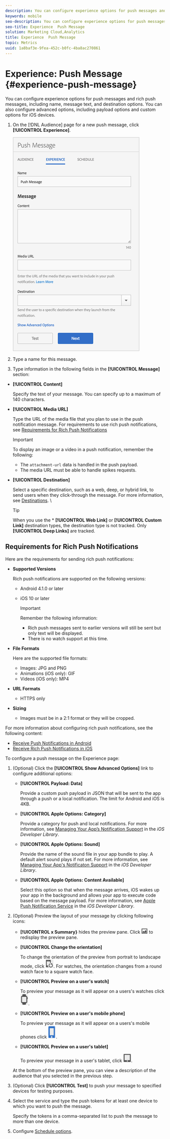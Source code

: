 ```yaml
---
description: You can configure experience options for push messages and rich push messages, including name, message text, and destination options. You can also configure advanced options, including payload options and custom options for iOS devices.
keywords: mobile
seo-description: You can configure experience options for push messages and rich push messages, including name, message text, and destination options. You can also configure advanced options, including payload options and custom options for iOS devices.
seo-title: Experience  Push Message
solution: Marketing Cloud,Analytics
title: Experience  Push Message
topic: Metrics
uuid: 1a8baf3e-9fea-452c-b0fc-4ba8ac270861
---
```


# Experience: Push Message {#experience-push-message}

You can configure experience options for push messages and rich push messages, including name, message text, and destination options. You can also configure advanced options, including payload options and custom options for iOS devices.

1. On the [!DNL Audience] page for a new push message, click **[!UICONTROL Experience]**.

   ![experience push message screen](assets/experience-push-message.png)

1. Type a name for this message.
1. Type information in the following fields in the **[!UICONTROL Message]** section:

* **[!UICONTROL Content]**

   Specify the text of your message. You can specify up to a maximum of 140 characters.

* **[!UICONTROL Media URL]**

  Type the URL of the media file that you plan to use in the push notification message. For requirements to use rich push notifications, see [Requirements for Rich Push Notifications](../../in-app-messaging/t-create-push-message/c-experience-push-message.md#table_C244F841CD724DEDA6EFEADE9F9A7F91)
  
   >[!IMPORTANT]
   >
   >To display an image or a video in a push notification, remember the following:  
   > * The `attachment-url` data is handled in the push payload.
   > * The media URL must be able to handle spikes requests.

* **[!UICONTROL Destination]**

   Select a specific destination, such as a web, deep, or hybrid link, to send users when they click-through the message. For more information, see [Destinations](../../acquisition-main/c-create-destinations.md). \

   >[!TIP]
   >
   >When you use the * **[!UICONTROL Web Link]** or **[!UICONTROL Custom Link]** destination types, the destination type is not tracked. Only **[!UICONTROL Deep Links]** are tracked.

## Requirements for Rich Push Notifications

Here are the requirements for sending rich push notifications:

* **Supported Versions**

  Rich push notifications are supported on the following versions:
  * Android 4.1.0 or later
  * iOS 10 or later
  
     >[!IMPORTANT]
     >
     >Remember the following information:
     >* Rich push messages sent to earlier versions will still be sent but only text will be displayed.
     >* There is no watch support at this time.

* **File Formats**

  Here are the supported file formats:
  * Images: JPG and PNG 
  * Animations (iOS only): GIF
  * Videos (iOS only): MP4 

* **URL Formats**
  * HTTPS only

* **Sizing**
  * Images must be in a 2:1 format or they will be cropped.

For more information about configuring rich push notifications, see the following content:

* [Receive Push Notifications in Android](/help/android/messaging-main/push-messaging/c-set-up-rich-push-notif-android.md)
* [Receive Rich Push Notifications in iOS](/help/ios/messaging-main/push-messaging/c-set-up-rich-push-notif-ios.md)

To configure a push message on the Experience page:

1. (Optional) Click the **[!UICONTROL Show Advanced Options]** link to configure additional options:

    * **[!UICONTROL Payload: Data]**

      Provide a custom push payload in JSON that will be sent to the app through a push or a local notification. The limit for Android and iOS is 4KB.

    * **[!UICONTROL Apple Options: Category]**

       Provide a category for push and local notifications. For more information, see [Managing Your App’s Notification Support](https://developer.apple.com/library/content/documentation/NetworkingInternet/Conceptual/RemoteNotificationsPG/SupportingNotificationsinYourApp.html#//apple_ref/doc/uid/TP40008194-CH4-SW9) in the *iOS Developer Library*.

    * **[!UICONTROL Apple Options: Sound]**

       Provide the name of the sound file in your app bundle to play. A default alert sound plays if not set. For more information, see [Managing Your App's Notificaton Support](https://developer.apple.com/library/content/documentation/NetworkingInternet/Conceptual/RemoteNotificationsPG/SupportingNotificationsinYourApp.html#//apple_ref/doc/uid/TP40008194-CH4-SW10) in the *iOS Developer Library*.

    * **[!UICONTROL Apple Options: Content Available]**

       Select this option so that when the message arrives, iOS wakes up your app in the background and allows your app to execute code based on the message payload. For more information, see [Apple Push Notification Service](https://developer.apple.com/library/content/documentation/NetworkingInternet/Conceptual/RemoteNotificationsPG/APNSOverview.html#//apple_ref/doc/uid/TP40008194-CH8-SW1) in the *iOS Developer Library*.

1. (Optional) Preview the layout of your message by clicking following icons:

   * **[!UICONTROL x Summary}**
     hides the preview pane. Click ![preview](assets/icon_preview.png) to redisplay the preview pane.

   * **[!UICONTROL Change the orientation]**

     To change the orientation of the preview from portrait to landscape mode, click ![orientation](assets/icon_orientation.png). For watches, the orientation changes from a round watch face to a square watch face.

   * **[!UICONTROL Preview on a user's watch]**

      To preview your message as it will appear on a users's watches click ![watch icon](assets/icon_watch.png).

   * **[!UICONTROL Preview on a user's mobile phone]**

      To preview your message as it will appear on a users's mobile phones click ![phone icon](assets/icon_phone.png).

   * **[!UICONTROL Preview on a user's tablet]**

     To preview your message in a user's tablet, click ![tablet icon](assets/icon_tablet.png).

   At the bottom of the preview pane, you can view a description of the audience that you selected in the previous step.

1. (Optional) Click **[!UICONTROL Test]** to push your message to specified devices for testing purposes.
1. Select the service and type the push tokens for at least one device to which you want to push the message.

   Specify the tokens in a comma-separated list to push the message to more than one device.
1. Configure [Schedule options](../../in-app-messaging/t-create-push-message/c-schedule-push-message.md#concept_F7B31A14470E4EF69ECAC264F52084A3).
